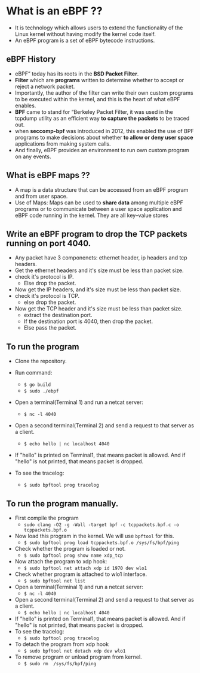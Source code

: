 # What is an eBPF ??

- It is technology which allows users to extend the functionality of the Linux kernel without having modify the kernel code itself.
- An eBPF program is a set of eBPF bytecode instructions.

## eBPF History

- eBPF” today has its roots in the **BSD Packet Filter**.
- **Filter** which are **programs** written to determine whether to accept or reject a network
packet.
- Importantly, the author of the filter can write their own custom programs to be executed within the kernel, and this is the heart of what eBPF enables.
- **BPF** came to stand for “Berkeley Packet Filter, it was used in the tcpdump utility as an efficient way **to capture the packets** to be traced out.
- when **seccomp-bpf** was introduced in 2012, this enabled the use of BPF programs to make decisions about whether **to allow or deny user space** applications from making system calls.
- And finally, eBPF provides an environment to run own custom program on any events.

## What is eBPF maps ??

- A map is a data structure that can be accessed from an eBPF program and from user
space.
- Use of Maps:
    Maps can be used to **share data** among multiple eBPF programs or to communicate between a user space application and eBPF code running in the kernel.
    They are all key–value stores

## Write an eBPF program to drop the TCP packets running on port 4040.

- Any packet have 3 componenets: ethernet header, ip headers and tcp headers.
- Get the ethernet headers and it's size must be less than packet size.
- check it's protocol is IP.
  - Else drop the packet.
- Now get the IP headers, and it's size must be less than packet size.
- check it's protocol is TCP.
  - else drop the packet.
- Now get the TCP header and it's size must be less than packet size.
  - extract the destination port. 
  - If the destination port is 4040, then drop the packet.
  - Else pass the packet.

## To run the program

- Clone the repository.
- Run command:
  - `$ go build`
  - `$ sudo ./ebpf`
- Open a terminal(Terminal 1) and run a netcat server:
  - `$ nc -l 4040`
- Open a second terminal(Terminal 2) and send a request to that server as a client.
  - `$ echo hello | nc localhost 4040`
- If "hello" is printed on Terminal1, that means packet is allowed. And if "hello" is not printed, that means packet is dropped.

- To see the tracelog:
  - `$ sudo bpftool prog tracelog`

## To run the program manually.

- First compile the program
  - `sudo clang -O2 -g -Wall -target bpf -c tcppackets.bpf.c -o tcppackets.bpf.o`
- Now load this program in the kernel. We will use `bpftool` for this.
  - `$ sudo bpftool prog load tcppackets.bpf.o /sys/fs/bpf/ping`
- Check whether the program is loaded or not.
  - `$ sudo bpftool prog show name xdp_tcp`
- Now attach the program to xdp hook:
  - `$ sudo bpftool net attach xdp id 1970 dev wlo1`
- Check whether program is attached to wlo1 interface.
  - `$ sudo bpftool net list`
- Open a terminal(Terminal 1) and run a netcat server:
  - `$ nc -l 4040`
- Open a second terminal(Terminal 2) and send a request to that server as a client.
  - `$ echo hello | nc localhost 4040`
- If "hello" is printed on Terminal1, that means packet is allowed. And if "hello" is not printed, that means packet is dropped.
- To see the tracelog:
  - `$ sudo bpftool prog tracelog`
- To detach the program from xdp hook
  - `$ sudo bpftool net detach xdp dev wlo1`
- To remove program or unload program from kernel.
  - `$ sudo rm  /sys/fs/bpf/ping`
